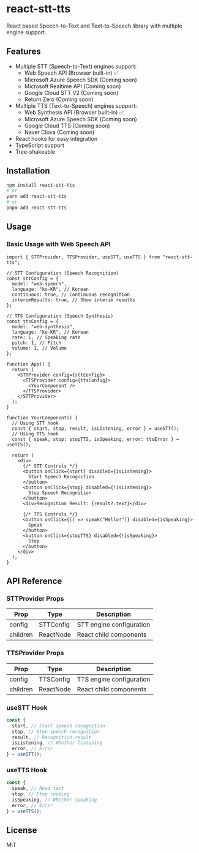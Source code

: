 # react-stt-tts

React based Speech-to-Text and Text-to-Speech library with multiple engine support.

## Features

- Multiple STT (Speech-to-Text) engines support:
  - Web Speech API (Browser built-in) ✅
  - Microsoft Azure Speech SDK (Coming soon)
  - Microsoft Realtime API (Coming soon)
  - Google Cloud STT V2 (Coming soon)
  - Return Zero (Coming soon)
- Multiple TTS (Text-to-Speech) engines support:
  - Web Synthesis API (Browser built-in) ✅
  - Microsoft Azure Speech SDK (Coming soon)
  - Google Cloud TTS (Coming soon)
  - Naver Clova (Coming soon)
- React hooks for easy integration
- TypeScript support
- Tree-shakeable

## Installation

```bash
npm install react-stt-tts
# or
yarn add react-stt-tts
# or
pnpm add react-stt-tts
```

## Usage

### Basic Usage with Web Speech API

```tsx
import { STTProvider, TTSProvider, useSTT, useTTS } from "react-stt-tts";

// STT Configuration (Speech Recognition)
const sttConfig = {
  model: "web-speech",
  language: "ko-KR", // Korean
  continuous: true, // Continuous recognition
  interimResults: true, // Show interim results
};

// TTS Configuration (Speech Synthesis)
const ttsConfig = {
  model: "web-synthesis",
  language: "ko-KR", // Korean
  rate: 1, // Speaking rate
  pitch: 1, // Pitch
  volume: 1, // Volume
};

function App() {
  return (
    <STTProvider config={sttConfig}>
      <TTSProvider config={ttsConfig}>
        <YourComponent />
      </TTSProvider>
    </STTProvider>
  );
}

function YourComponent() {
  // Using STT hook
  const { start, stop, result, isListening, error } = useSTT();
  // Using TTS hook
  const { speak, stop: stopTTS, isSpeaking, error: ttsError } = useTTS();

  return (
    <div>
      {/* STT Controls */}
      <button onClick={start} disabled={isListening}>
        Start Speech Recognition
      </button>
      <button onClick={stop} disabled={!isListening}>
        Stop Speech Recognition
      </button>
      <div>Recognition Result: {result?.text}</div>

      {/* TTS Controls */}
      <button onClick={() => speak("Hello!")} disabled={isSpeaking}>
        Speak
      </button>
      <button onClick={stopTTS} disabled={!isSpeaking}>
        Stop
      </button>
    </div>
  );
}
```

## API Reference

### STTProvider Props

| Prop     | Type      | Description              |
| -------- | --------- | ------------------------ |
| config   | STTConfig | STT engine configuration |
| children | ReactNode | React child components   |

### TTSProvider Props

| Prop     | Type      | Description              |
| -------- | --------- | ------------------------ |
| config   | TTSConfig | TTS engine configuration |
| children | ReactNode | React child components   |

### useSTT Hook

```typescript
const {
  start, // Start speech recognition
  stop, // Stop speech recognition
  result, // Recognition result
  isListening, // Whether listening
  error, // Error
} = useSTT();
```

### useTTS Hook

```typescript
const {
  speak, // Read text
  stop, // Stop reading
  isSpeaking, // Whether speaking
  error, // Error
} = useTTS();
```

## License

MIT
